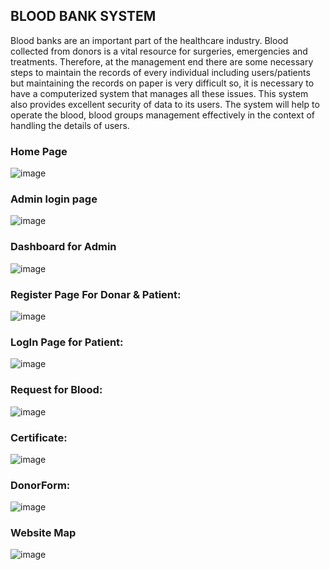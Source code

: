 ## BLOOD BANK SYSTEM
Blood banks are an important part of the healthcare industry. Blood collected from donors is a vital resource for surgeries, emergencies and treatments.
Therefore, at the management end there are some necessary steps to maintain the records of every individual including users/patients but maintaining the records
on paper is very difficult so, it is necessary to have a computerized system that manages all these issues.
This system also provides excellent security of data to its users. The system will help to operate the blood,
blood groups management effectively in the context of handling the details of users.
### Home Page
![image](https://github.com/user-attachments/assets/947e40e4-7472-46db-89da-d232cded394c)
### Admin login page
![image](https://github.com/user-attachments/assets/ccebc807-44f9-4766-a2bd-7d127ab25ae9)

### Dashboard for Admin
![image](https://github.com/user-attachments/assets/1750b5a4-cbd8-41f2-a3f7-ee7bac434a46)
### Register Page For Donar & Patient:
![image](https://github.com/user-attachments/assets/a36586d4-f56c-4957-a141-06ab9bc30867)
### LogIn Page for Patient:
![image](https://github.com/user-attachments/assets/c23e6b0f-a191-43b9-b0a5-3f604a84edc7)
### Request for Blood:
![image](https://github.com/user-attachments/assets/804ea1ef-ae69-4dfe-bebb-60dcc812924d)
### Certificate:
![image](https://github.com/user-attachments/assets/230fdfd2-3e1d-46b0-9aaf-34c536453672)
### DonorForm:
![image](https://github.com/user-attachments/assets/dcb39133-d843-4807-989d-f76c2546888e)

### Website Map
![image](https://github.com/user-attachments/assets/ea6d03c0-3b0e-4f2f-aa2a-5187c1f6dd00)

